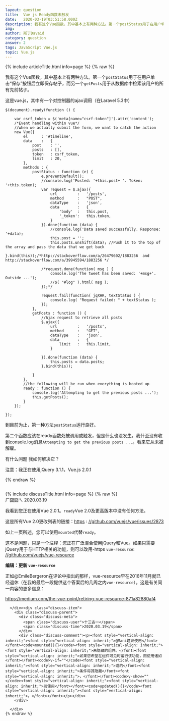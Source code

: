```yaml
---
layout: question
title:  Vue js Ready函数未触发
date:   2020-03-19T03:51:58.000Z
description: 我有这个Vue函数，其中基本上有两种方法。第一个postStatus用于在用户单击“保存”按钮后立即保存帖子，而另一个getPosts用于从数据库中检索该...
img: 
author: 斯丁Davaid
category: question
answer: 2
tags: JavaScript Vue.js
topic: Vue.js
---
```

<div class="article-root">
  <div class="article">
    {% include articleTitle.html info=page %}
    {% raw %}
    <div class="article-content"><p><font style="vertical-align: inherit;"><font style="vertical-align: inherit;">我有这个Vue函数，其中基本上有两种方法。</font><font style="vertical-align: inherit;">第一个</font></font><code>postStatus</code><font style="vertical-align: inherit;"><font style="vertical-align: inherit;">用于在用户单击“保存”按钮后立即保存帖子，而另一个</font></font><code>getPosts</code><font style="vertical-align: inherit;"><font style="vertical-align: inherit;">用于从数据库中检索该用户的所有先前帖子。</font></font></p>

<p><font style="vertical-align: inherit;"><font style="vertical-align: inherit;">这是vue.js，其中有一个对控制器的ajax调用（在Laravel 5.3中）</font></font></p>

<pre><code>$(document).ready(function () {<font></font>
<font></font>
    var csrf_token = $('meta[name="csrf-token"]').attr('content');<font></font>
    /*Event handling within vue*/<font></font>
    //when we actually submit the form, we want to catch the action<font></font>
    new Vue({<font></font>
        el      : '#timeline',<font></font>
        data    :   {<font></font>
            post    : '',<font></font>
            posts   : [],<font></font>
            token   : csrf_token,<font></font>
            limit   : 20,<font></font>
        },<font></font>
        methods : {<font></font>
            postStatus : function (e) {<font></font>
                e.preventDefault();<font></font>
                //console.log('Posted: '+this.post+ '. Token: '+this.token);<font></font>
                var request = $.ajax({<font></font>
                    url         :   '/posts',<font></font>
                    method      :   "POST",<font></font>
                    dataType    :   'json',<font></font>
                    data        :   {<font></font>
                        'body'  :   this.post,<font></font>
                        '_token':   this.token,<font></font>
                    }<font></font>
                }).done(function (data) {<font></font>
                    //console.log('Data saved successfully. Response: '+data);<font></font>
                    this.post = '';<font></font>
                    this.posts.unshift(data); //Push it to the top of the array and pass the data that we get back<font></font>
                }.bind(this));/*http://stackoverflow.com/a/26479602/1883256  and  http://stackoverflow.com/a/39945594/1883256 */<font></font>
<font></font>
                /*request.done(function( msg ) {<font></font>
                    console.log('The tweet has been saved: '+msg+'. Outside ...');<font></font>
                    //$( "#log" ).html( msg );<font></font>
                });*/<font></font>
<font></font>
                request.fail(function( jqXHR, textStatus ) {<font></font>
                    console.log( "Request failed: " + textStatus );<font></font>
                });<font></font>
            },<font></font>
            getPosts : function () {<font></font>
                //Ajax request to retrieve all posts<font></font>
                $.ajax({<font></font>
                    url         :   '/posts',<font></font>
                    method      :   "GET",<font></font>
                    dataType    :   'json',<font></font>
                    data        :   {<font></font>
                        limit   :   this.limit,<font></font>
                    }<font></font>
<font></font>
                }).done(function (data) {<font></font>
                    this.posts = data.posts;<font></font>
                }.bind(this));<font></font>
<font></font>
            }<font></font>
        },<font></font>
        //the following will be run when everything is booted up<font></font>
        ready : function () {<font></font>
            console.log('Attempting to get the previous posts ...');<font></font>
            this.getPosts();<font></font>
        }<font></font>
    });<font></font>
<font></font>
});<font></font>
</code></pre>

<p><font style="vertical-align: inherit;"><font style="vertical-align: inherit;">到目前为止，第一种方法</font></font><code>postStatus</code><font style="vertical-align: inherit;"><font style="vertical-align: inherit;">运行良好。</font></font></p>

<p><font style="vertical-align: inherit;"><font style="vertical-align: inherit;">第二个函数应该在ready函数处被调用或触发，但是什么也没发生。</font><font style="vertical-align: inherit;">我什至没有收到console.log消息</font></font><code>Attempting to get the previous posts ...</code><font style="vertical-align: inherit;"><font style="vertical-align: inherit;">。</font><font style="vertical-align: inherit;">看来它从未被解雇。</font></font></p>

<p><font style="vertical-align: inherit;"><font style="vertical-align: inherit;">有什么问题 </font><font style="vertical-align: inherit;">我如何解决它？</font></font></p>

<p><font style="vertical-align: inherit;"><font style="vertical-align: inherit;">注意：我正在使用jQuery 3.1.1，Vue.js 2.0.1</font></font></p></div>
    {% endraw %}
  </div>
  <p style="height: 0;width:0;overflow: hidden;"> 第2336篇《Vue js Ready函数未触发》来自Winter(https://github.com/aiyld/aiyld.github.io)的站点</p>
  <div class="discuss-wrapper">
    {% include discussTitle.html info=page %}
    {% raw %}
    <div class="discuss-item">
        <div class="discuss-parent">
          <div class="discuss-meta">
            <span class="discuss-user">ㄏ囧囧ㄟ</span>
            <span class="discuss-time">2020.03.19</span>
          </div>
          <div class="discuss-comment"><p><font style="vertical-align: inherit;"><font style="vertical-align: inherit;">我看到您正在使用Vue 2.0.1。</font></font><code>ready</code><font style="vertical-align: inherit;"><font style="vertical-align: inherit;">Vue 2.0及更高版本中</font><font style="vertical-align: inherit;">没有任何</font><font style="vertical-align: inherit;">方法。</font></font></p>

<p><font style="vertical-align: inherit;"><font style="vertical-align: inherit;">这是所有Vue 2.0更改列表的链接：</font><a href="https://github.com/vuejs/vue/issues/2873" rel="noreferrer"><font style="vertical-align: inherit;">https</font></a><font style="vertical-align: inherit;"> : </font></font><a href="https://github.com/vuejs/vue/issues/2873" rel="noreferrer"><font style="vertical-align: inherit;"><font style="vertical-align: inherit;">//github.com/vuejs/vue/issues/2873</font></font></a></p>

<p><font style="vertical-align: inherit;"><font style="vertical-align: inherit;">如上一页所述，您可以使用</font></font><code>mounted</code><font style="vertical-align: inherit;"><font style="vertical-align: inherit;">代替</font></font><code>ready</code><font style="vertical-align: inherit;"><font style="vertical-align: inherit;">。</font></font></p>

<p><font style="vertical-align: inherit;"><font style="vertical-align: inherit;">这不是问题，只是一个注释：您正在广泛混合使用jQuery和Vue。</font><font style="vertical-align: inherit;">如果只需要jQuery用于与HTTP相关的功能，则可以改用-https </font></font><code>vue-resource</code><font style="vertical-align: inherit;"><font style="vertical-align: inherit;">: </font></font><a href="https://github.com/vuejs/vue-resource" rel="noreferrer"><font style="vertical-align: inherit;"><font style="vertical-align: inherit;">//github.com/vuejs/vue-resource</font></font></a></p>

<p><strong><font style="vertical-align: inherit;"><font style="vertical-align: inherit;">编辑：更新 </font></font><code>vue-resource</code></strong></p>

<p><font style="vertical-align: inherit;"><font style="vertical-align: inherit;">正如@EmileBergeron在评论中指出的那样，vue-resource早在2016年11月就已经退休（在我的最后一段提供这个答案后的几周之内</font></font><code>vue-resource</code><font style="vertical-align: inherit;"><font style="vertical-align: inherit;">）。</font><font style="vertical-align: inherit;">这是有关同一内容的更多信息：</font></font></p>

<p><a href="https://medium.com/the-vue-point/retiring-vue-resource-871a82880af4" rel="noreferrer"><font style="vertical-align: inherit;"><font style="vertical-align: inherit;">https://medium.com/the-vue-point/retiring-vue-resource-871a82880af4</font></font></a></p></div>
        </div>
        
      </div><div class="discuss-item">
        <div class="discuss-parent">
          <div class="discuss-meta">
            <span class="discuss-user">十三古一</span>
            <span class="discuss-time">2020.03.19</span>
          </div>
          <div class="discuss-comment"><p><font style="vertical-align: inherit;"><font style="vertical-align: inherit;">@Mani建议使用</font></font><code>mounted(){}</code><font style="vertical-align: inherit;"><font style="vertical-align: inherit;">未隐藏的组件。</font><font style="vertical-align: inherit;">如果您希望在组件可见时运行该功能，而使用诸如</font></font><code>v-if=""</code><font style="vertical-align: inherit;"><font style="vertical-align: inherit;">或的</font><font style="vertical-align: inherit;">条件将其隐藏</font><font style="vertical-align: inherit;">，</font></font><code>v-show=""</code><font style="vertical-align: inherit;"><font style="vertical-align: inherit;">则使用</font></font><code>updated(){}</code><font style="vertical-align: inherit;"><font style="vertical-align: inherit;">。</font></font></p></div>
        </div>
        
      </div>
    {% endraw %}
  </div>
<div>
